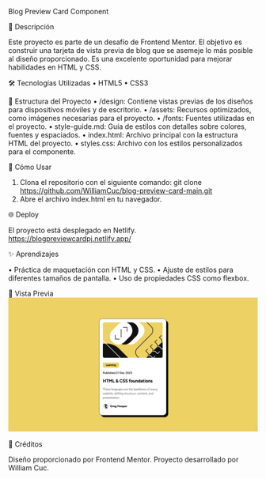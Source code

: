Blog Preview Card Component

🌟 Descripción

Este proyecto es parte de un desafío de Frontend Mentor. El objetivo es construir una tarjeta de vista previa de blog que se asemeje lo más posible al diseño proporcionado. Es una excelente oportunidad para mejorar habilidades en HTML y CSS.

🛠️ Tecnologías Utilizadas
• HTML5
• CSS3

📂 Estructura del Proyecto
• /design: Contiene vistas previas de los diseños para dispositivos móviles y de escritorio.
• /assets: Recursos optimizados, como imágenes necesarias para el proyecto.
• /fonts: Fuentes utilizadas en el proyecto.
• style-guide.md: Guía de estilos con detalles sobre colores, fuentes y espaciados.
• index.html: Archivo principal con la estructura HTML del proyecto.
• styles.css: Archivo con los estilos personalizados para el componente.

🚀 Cómo Usar

1. Clona el repositorio con el siguiente comando:
   git clone https://github.com/WilliamCuc/blog-preview-card-main.git
2. Abre el archivo index.html en tu navegador.

🌐 Deploy

El proyecto está desplegado en Netlify.
https://blogpreviewcardpj.netlify.app/

✨ Aprendizajes

• Práctica de maquetación con HTML y CSS.
• Ajuste de estilos para diferentes tamaños de pantalla.
• Uso de propiedades CSS como flexbox.

📸 Vista Previa
![](./assets/images/screenshot.png)

📝 Créditos

Diseño proporcionado por Frontend Mentor. Proyecto desarrollado por William Cuc.
